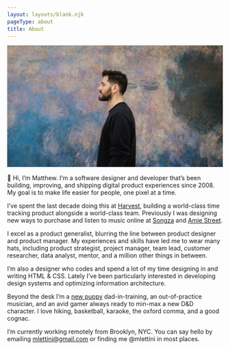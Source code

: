 ```yaml
---
layout: layouts/blank.njk
pageType: about
title: About
---
```


<section id="about">
  <div class="inner">
  <img src="/images/matthew-lettini-portrait.jpg" alt="Matthew Lettini" class="portrait">

👋 Hi, I’m Matthew. I‘m a software designer and developer that’s been building, improving, and shipping digital product experiences since 2008. My goal is to make life easier for people, one pixel at a time.

I’ve spent the last decade doing this at [Harvest](https://getharvest.com), building a world-class time tracking product alongside a world-class team. Previously I was designing new ways to purchase and listen to music online at [Songza](https://en.wikipedia.org/wiki/Songza) and [Amie Street](https://en.wikipedia.org/wiki/Amie_Street).

I excel as a product generalist, blurring the line between product designer and product manager. My experiences and skills have led me to wear many hats, including product strategist, project manager, team lead, customer researcher, data analyst, mentor, and a million other things in between.

I’m also a designer who codes and spend a lot of my time designing in and writing HTML & CSS. Lately I’ve been particularly interested in developing design systems and optimizing information architecture.

Beyond the desk I’m a [new puppy](https://www.instagram.com/p/CXeYImOFqui) dad-in-training, an out-of-practice musician, and an avid gamer always ready to min-max a new D&D character. I love hiking, basketball, karaoke, the oxford comma, and a good cognac.

I’m currently working remotely from Brooklyn, NYC. You can say hello by emailing [mlettini@gmail.com](mailto:mlettini@gmail.com) or finding me @mlettini in most places.

  </div>
</section>
